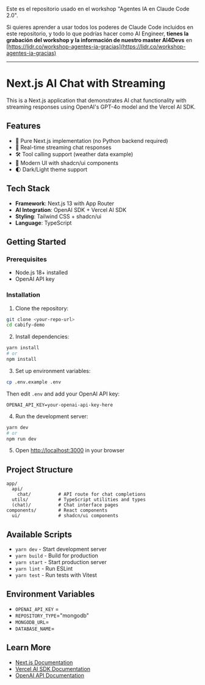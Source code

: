 Este es el repositorio usado en el workshop "Agentes IA en Claude Code 2.0". 

Si quieres aprender a usar todos los poderes de Claude Code incluidos en este repositorio, y todo lo que podrías hacer como AI Engineer, **tienes la grabación del workshop y la información de nuestro master AI4Devs** en [https://lidr.co/workshop-agentes-ia-gracias](https://lidr.co/workshop-agentes-ia-gracias)

---

# Next.js AI Chat with Streaming

This is a Next.js application that demonstrates AI chat functionality with streaming responses using OpenAI's GPT-4o model and the Vercel AI SDK.

## Features

- 🚀 Pure Next.js implementation (no Python backend required)
- 💬 Real-time streaming chat responses
- 🛠️ Tool calling support (weather data example)
- 🎨 Modern UI with shadcn/ui components
- 🌓 Dark/Light theme support

## Tech Stack

- **Framework**: Next.js 13 with App Router
- **AI Integration**: OpenAI SDK + Vercel AI SDK
- **Styling**: Tailwind CSS + shadcn/ui
- **Language**: TypeScript

## Getting Started

### Prerequisites

- Node.js 18+ installed
- OpenAI API key

### Installation

1. Clone the repository:
```bash
git clone <your-repo-url>
cd cabify-demo
```

2. Install dependencies:
```bash
yarn install
# or
npm install
```

3. Set up environment variables:
```bash
cp .env.example .env
```

Then edit `.env` and add your OpenAI API key:
```
OPENAI_API_KEY=your-openai-api-key-here
```

4. Run the development server:
```bash
yarn dev
# or
npm run dev
```

5. Open [http://localhost:3000](http://localhost:3000) in your browser

## Project Structure

```
app/
  api/
    chat/          # API route for chat completions
  utils/           # TypeScript utilities and types
  (chat)/          # Chat interface pages
components/        # React components
  ui/              # shadcn/ui components
```

## Available Scripts

- `yarn dev` - Start development server
- `yarn build` - Build for production
- `yarn start` - Start production server
- `yarn lint` - Run ESLint
- `yarn test` - Run tests with Vitest

## Environment Variables

- `OPENAI_API_KEY` =
- `REPOSITORY_TYPE`="mongodb"
- `MONGODB_URL`=
- `DATABASE_NAME`=

## Learn More

- [Next.js Documentation](https://nextjs.org/docs)
- [Vercel AI SDK Documentation](https://sdk.vercel.ai/docs)
- [OpenAI API Documentation](https://platform.openai.com/docs)
